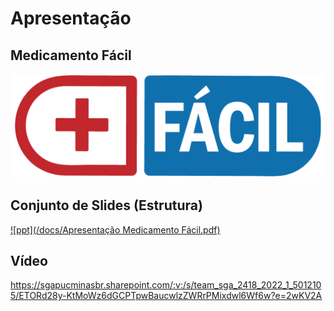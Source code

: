 # Apresentação

## Medicamento Fácil

![logo](/docs/img/logo-menor.png)

## Conjunto de Slides (Estrutura)

[![ppt](/docs/Apresentação Medicamento Fácil.pdf)](https://github.com/ICEI-PUC-Minas-PMV-ADS/pmv-ads-2022-1-e1-proj-web-t5-medicamento-facil/blob/main/docs/Apresenta%C3%A7%C3%A3o%20Medicamento%20F%C3%A1cil.pdf)

## Vídeo

https://sgapucminasbr.sharepoint.com/:v:/s/team_sga_2418_2022_1_5012105/ETORd28y-KtMoWz6dGCPTpwBaucwlzZWRrPMixdwl6Wf6w?e=2wKV2A
